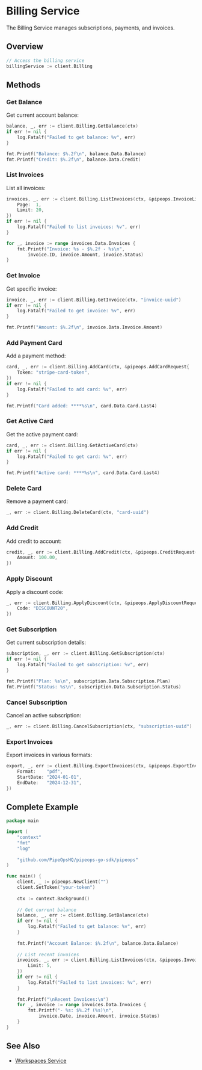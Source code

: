 # Billing Service

The Billing Service manages subscriptions, payments, and invoices.

## Overview

```go
// Access the billing service
billingService := client.Billing
```

## Methods

### Get Balance

Get current account balance:

```go
balance, _, err := client.Billing.GetBalance(ctx)
if err != nil {
    log.Fatalf("Failed to get balance: %v", err)
}

fmt.Printf("Balance: $%.2f\n", balance.Data.Balance)
fmt.Printf("Credit: $%.2f\n", balance.Data.Credit)
```

### List Invoices

List all invoices:

```go
invoices, _, err := client.Billing.ListInvoices(ctx, &pipeops.InvoiceListOptions{
    Page:  1,
    Limit: 20,
})
if err != nil {
    log.Fatalf("Failed to list invoices: %v", err)
}

for _, invoice := range invoices.Data.Invoices {
    fmt.Printf("Invoice: %s - $%.2f - %s\n", 
        invoice.ID, invoice.Amount, invoice.Status)
}
```

### Get Invoice

Get specific invoice:

```go
invoice, _, err := client.Billing.GetInvoice(ctx, "invoice-uuid")
if err != nil {
    log.Fatalf("Failed to get invoice: %v", err)
}

fmt.Printf("Amount: $%.2f\n", invoice.Data.Invoice.Amount)
```

### Add Payment Card

Add a payment method:

```go
card, _, err := client.Billing.AddCard(ctx, &pipeops.AddCardRequest{
    Token: "stripe-card-token",
})
if err != nil {
    log.Fatalf("Failed to add card: %v", err)
}

fmt.Printf("Card added: ****%s\n", card.Data.Card.Last4)
```

### Get Active Card

Get the active payment card:

```go
card, _, err := client.Billing.GetActiveCard(ctx)
if err != nil {
    log.Fatalf("Failed to get card: %v", err)
}

fmt.Printf("Active card: ****%s\n", card.Data.Card.Last4)
```

### Delete Card

Remove a payment card:

```go
_, err := client.Billing.DeleteCard(ctx, "card-uuid")
```

### Add Credit

Add credit to account:

```go
credit, _, err := client.Billing.AddCredit(ctx, &pipeops.CreditRequest{
    Amount: 100.00,
})
```

### Apply Discount

Apply a discount code:

```go
_, err := client.Billing.ApplyDiscount(ctx, &pipeops.ApplyDiscountRequest{
    Code: "DISCOUNT20",
})
```

### Get Subscription

Get current subscription details:

```go
subscription, _, err := client.Billing.GetSubscription(ctx)
if err != nil {
    log.Fatalf("Failed to get subscription: %v", err)
}

fmt.Printf("Plan: %s\n", subscription.Data.Subscription.Plan)
fmt.Printf("Status: %s\n", subscription.Data.Subscription.Status)
```

### Cancel Subscription

Cancel an active subscription:

```go
_, err := client.Billing.CancelSubscription(ctx, "subscription-uuid")
```

### Export Invoices

Export invoices in various formats:

```go
export, _, err := client.Billing.ExportInvoices(ctx, &pipeops.ExportInvoicesRequest{
    Format:    "pdf",
    StartDate: "2024-01-01",
    EndDate:   "2024-12-31",
})
```

## Complete Example

```go
package main

import (
    "context"
    "fmt"
    "log"
    
    "github.com/PipeOpsHQ/pipeops-go-sdk/pipeops"
)

func main() {
    client, _ := pipeops.NewClient("")
    client.SetToken("your-token")
    
    ctx := context.Background()
    
    // Get current balance
    balance, _, err := client.Billing.GetBalance(ctx)
    if err != nil {
        log.Fatalf("Failed to get balance: %v", err)
    }
    
    fmt.Printf("Account Balance: $%.2f\n", balance.Data.Balance)
    
    // List recent invoices
    invoices, _, err := client.Billing.ListInvoices(ctx, &pipeops.InvoiceListOptions{
        Limit: 5,
    })
    if err != nil {
        log.Fatalf("Failed to list invoices: %v", err)
    }
    
    fmt.Printf("\nRecent Invoices:\n")
    for _, invoice := range invoices.Data.Invoices {
        fmt.Printf("- %s: $%.2f (%s)\n", 
            invoice.Date, invoice.Amount, invoice.Status)
    }
}
```

## See Also

- [Workspaces Service](workspaces.md)
